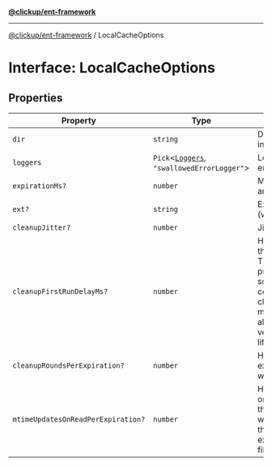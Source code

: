 [**@clickup/ent-framework**](../README.md)

***

[@clickup/ent-framework](../globals.md) / LocalCacheOptions

# Interface: LocalCacheOptions

## Properties

| Property | Type | Description |
| ------ | ------ | ------ |
| `dir` | `string` | Directory to store the cache in (auto-created). |
| `loggers` | `Pick`\<[`Loggers`](Loggers.md), `"swallowedErrorLogger"`\> | Loggers for e.g. swallowed errors. |
| `expirationMs?` | `number` | Max time (approximately) for an unread key to exist. |
| `ext?` | `string` | Extension of cache files (without dot). |
| `cleanupJitter?` | `number` | Jitter for cleanup runs. |
| `cleanupFirstRunDelayMs?` | `number` | How much time to wait till the very 1st cleanup run. The idea is that Node process may be short-lived, so the next cleanup run configured via cleanupRoundsPerExpiration may never happen, and we also need to cleanup in the very beginning of the object lifetime. |
| `cleanupRoundsPerExpiration?` | `number` | How many times per expirationMs interval should we run the cleanup. |
| `mtimeUpdatesOnReadPerExpiration?` | `number` | How often to update mtime on read operations. E.g. if this value is 10, then mtime will be updated not more than ~10 times within the expiration period (optimizing filesystem writes). |
